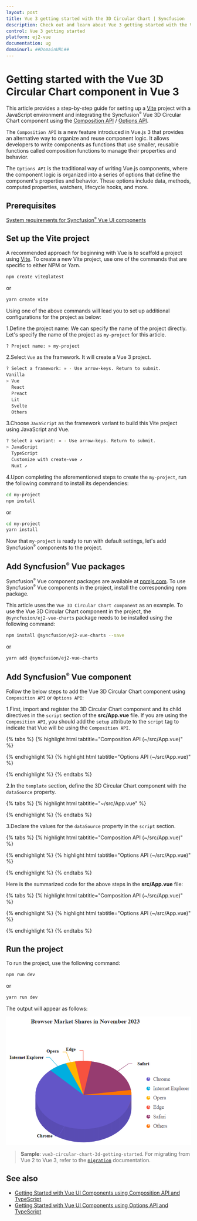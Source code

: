 ```yaml
---
layout: post
title: Vue 3 getting started with the 3D Circular Chart | Syncfusion
description: Check out and learn about Vue 3 getting started with the Vue 3D Circular Chart component of Syncfusion Essential JS 2 and more details.
control: Vue 3 getting started
platform: ej2-vue
documentation: ug
domainurl: ##DomainURL##
---
```


# Getting started with the Vue 3D Circular Chart component in Vue 3

This article provides a step-by-step guide for setting up a [Vite](https://vitejs.dev/) project with a JavaScript environment and integrating the Syncfusion<sup style="font-size:70%">&reg;</sup> Vue 3D Circular Chart component using the [Composition API](https://vuejs.org/guide/introduction.html#composition-api) / [Options API](https://vuejs.org/guide/introduction.html#options-api).

The `Composition API` is a new feature introduced in Vue.js 3 that provides an alternative way to organize and reuse component logic. It allows developers to write components as functions that use smaller, reusable functions called composition functions to manage their properties and behavior.

The `Options API` is the traditional way of writing Vue.js components, where the component logic is organized into a series of options that define the component's properties and behavior. These options include data, methods, computed properties, watchers, lifecycle hooks, and more.

## Prerequisites

[System requirements for Syncfusion<sup style="font-size:70%">&reg;</sup> Vue UI components](https://ej2.syncfusion.com/vue/documentation/system-requirements/)

## Set up the Vite project

A recommended approach for beginning with Vue is to scaffold a project using [Vite](https://vitejs.dev/). To create a new Vite project, use one of the commands that are specific to either NPM or Yarn.

```bash
npm create vite@latest
```

or

```bash
yarn create vite
```

Using one of the above commands will lead you to set up additional configurations for the project as below:

1.Define the project name: We can specify the name of the project directly. Let's specify the name of the project as `my-project` for this article.

```bash
? Project name: » my-project
```

2.Select `Vue` as the framework. It will create a Vue 3 project.

```bash
? Select a framework: » - Use arrow-keys. Return to submit.
Vanilla
> Vue
  React
  Preact
  Lit
  Svelte
  Others
```

3.Choose `JavaScript` as the framework variant to build this Vite project using JavaScript and Vue.

```bash
? Select a variant: » - Use arrow-keys. Return to submit.
> JavaScript
  TypeScript
  Customize with create-vue ↗
  Nuxt ↗
```

4.Upon completing the aforementioned steps to create the `my-project`, run the following command to install its dependencies:

```bash
cd my-project
npm install
```

or

```bash
cd my-project
yarn install
```

Now that `my-project` is ready to run with default settings, let's add Syncfusion<sup style="font-size:70%">&reg;</sup> components to the project.

## Add Syncfusion<sup style="font-size:70%">&reg;</sup> Vue packages

Syncfusion<sup style="font-size:70%">&reg;</sup> Vue component packages are available at [npmjs.com](https://www.npmjs.com/search?q=ej2-vue). To use Syncfusion<sup style="font-size:70%">&reg;</sup> Vue components in the project, install the corresponding npm package.

This article uses the `Vue 3D Circular Chart component` as an example. To use the Vue 3D Circular Chart component in the project, the `@syncfusion/ej2-vue-charts` package needs to be installed using the following command:

```bash
npm install @syncfusion/ej2-vue-charts --save
```

or

```bash
yarn add @syncfusion/ej2-vue-charts
```

## Add Syncfusion<sup style="font-size:70%">&reg;</sup> Vue component

Follow the below steps to add the Vue 3D Circular Chart component using `Composition API` or `Options API`:

1.First, import and register the 3D Circular Chart component and its child directives in the `script` section of the **src/App.vue** file. If you are using the `Composition API`, you should add the `setup` attribute to the `script` tag to indicate that Vue will be using the `Composition API`.

{% tabs %}
{% highlight html tabtitle="Composition API (~/src/App.vue)" %}

<script setup>
import { CircularChart3DComponent as EjsCircularchart3d, CircularChart3DSeriesCollectionDirective as ECircularchart3dSeriesCollection, CircularChart3DSeriesDirective as ECircularchart3dSeries, PieSeries3D, CircularChartDataLabel3D, CircularChartLegend3D } from "@syncfusion/ej2-vue-charts";
</script>

{% endhighlight %}
{% highlight html tabtitle="Options API (~/src/App.vue)" %}

<script>
import { CircularChart3DComponent, CircularChart3DSeriesCollectionDirective, CircularChart3DSeriesDirective, PieSeries3D, CircularChartDataLabel3D, CircularChartLegend3D } from '@syncfusion/ej2-vue-charts';
//Component registration
export default {
  name: 'App',
  components: {
    'ejs-circularchart3d' : CircularChart3DComponent,
    'e-circularchart3d-series-collection' : CircularChart3DSeriesCollectionDirective,
    'e-circularchart3d-series' : CircularChart3DSeriesDirective
  }
}
</script>

{% endhighlight %}
{% endtabs %}

2.In the `template` section, define the 3D Circular Chart component with the `dataSource` property.

{% tabs %}
{% highlight html tabtitle="~/src/App.vue" %}

<template>
    <ejs-circularchart3d id="container" :title='title' :tilt='tilt' :legendSettings='legendSettings'>
        <e-circularchart3d-series-collection>
            <e-circularchart3d-series :dataSource='seriesData' xName='x' yName='y' :dataLabel='dataLabel'> 
            </e-circularchart3d-series>
        </e-circularchart3d-series-collection>
    </ejs-circularchart3d>
</template>

{% endhighlight %}
{% endtabs %}

3.Declare the values for the `dataSource` property in the `script` section.

{% tabs %}
{% highlight html tabtitle="Composition API (~/src/App.vue)" %}

<script setup>
const seriesData = [
    { x: 'Chrome', y: 62.92 },
    { x: 'Internet Explorer', y: 6.12 },
    { x: 'Opera', y: 3.15 },
    { x: 'Edge', y: 5.5 },
    { x: 'Safari', y: 19.97 },
    { x: 'Others', y: 2.34 }
];
</script>

{% endhighlight %}
{% highlight html tabtitle="Options API (~/src/App.vue)" %}

<script>
data() {
  return {
    seriesData: [
        { x: 'Chrome', y: 62.92 },
        { x: 'Internet Explorer', y: 6.12 },
        { x: 'Opera', y: 3.15 },
        { x: 'Edge', y: 5.5 },
        { x: 'Safari', y: 19.97 },
        { x: 'Others', y: 2.34 }
    ]
  };
}
</script>

{% endhighlight %}
{% endtabs %}

Here is the summarized code for the above steps in the **src/App.vue** file:

{% tabs %}
{% highlight html tabtitle="Composition API (~/src/App.vue)" %}

<template>
    <ejs-circularchart3d id="container" :title='title' :tilt='tilt' :legendSettings='legendSettings'>
        <e-circularchart3d-series-collection>
            <e-circularchart3d-series :dataSource='seriesData' xName='x' yName='y' :dataLabel='dataLabel'> 
            </e-circularchart3d-series>
        </e-circularchart3d-series-collection>
    </ejs-circularchart3d>
</template>

<script setup>
import { provide } from 'vue';
import { CircularChart3DComponent as EjsCircularchart3d, CircularChart3DSeriesCollectionDirective as ECircularchart3dSeriesCollection, CircularChart3DSeriesDirective as ECircularchart3dSeries, PieSeries3D, CircularChartDataLabel3D, CircularChartLegend3D } from "@syncfusion/ej2-vue-charts";

const seriesData = [
    { x: 'Chrome', y: 62.92 },
    { x: 'Internet Explorer', y: 6.12 },
    { x: 'Opera', y: 3.15 },
    { x: 'Edge', y: 5.5 },
    { x: 'Safari', y: 19.97 },
    { x: 'Others', y: 2.34 }
];
const title = 'Browser Market Shares in November 2023';
const tilt = -45;
const legendSettings = { visible: true, position: 'Right' };
const dataLabel = {
      visible: true,
      name: 'x',
      position: 'Outside',
      font: {
        fontWeight: '600'
      },
      connectorStyle: { length: '40px' }
};
const circularchart3d = [PieSeries3D, CircularChartDataLabel3D, CircularChartLegend3D];
provide('circularchart3d', circularchart3d);
</script>

{% endhighlight %}
{% highlight html tabtitle="Options API (~/src/App.vue)" %}

<template>
    <ejs-circularchart3d id="container" :title='title' :tilt='tilt' :legendSettings='legendSettings'>
        <e-circularchart3d-series-collection>
            <e-circularchart3d-series :dataSource='seriesData' xName='x' yName='y' :dataLabel='dataLabel'> 
            </e-circularchart3d-series>
        </e-circularchart3d-series-collection>
    </ejs-circularchart3d>
</template>

<script>
import { CircularChart3DComponent, CircularChart3DSeriesCollectionDirective, CircularChart3DSeriesDirective, PieSeries3D, CircularChartDataLabel3D, CircularChartLegend3D } from "@syncfusion/ej2-vue-charts";

export default {
    name: 'App',
    components: {
        'ejs-circularchart3d' : CircularChart3DComponent,
        'e-circularchart3d-series-collection' : CircularChart3DSeriesCollectionDirective,
        'e-circularchart3d-series' : CircularChart3DSeriesDirective
    },
    data() {
        return {
          seriesData: [
              { x: 'Chrome', y: 62.92 },
              { x: 'Internet Explorer', y: 6.12 },
              { x: 'Opera', y: 3.15 },
              { x: 'Edge', y: 5.5 },
              { x: 'Safari', y: 19.97 },
              { x: 'Others', y: 2.34 }
          ],
          title: 'Browser Market Shares in November 2023',
          tilt: -45,
          legendSettings: { visible: true, position: 'Right' },
          dataLabel: {
            visible: true,
            name: 'x',
            position: 'Outside',
            font: {
              fontWeight: '600'
            },
            connectorStyle: { length: '40px' }
          }
        };
    },
    provide: {
        circularchart3d: [ PieSeries3D, CircularChartDataLabel3D, CircularChartLegend3D ]
    },
};
</script>

{% endhighlight %}
{% endtabs %}

## Run the project

To run the project, use the following command:

```bash
npm run dev
```

or

```bash
yarn run dev
```

The output will appear as follows:

![vue3-circular-chart-3d-demo](images/vue3-circular-chart-3d-demo.png)

> **Sample**: `vue3-circular-chart-3d-getting-started`.
For migrating from Vue 2 to Vue 3, refer to the [`migration`](https://ej2.syncfusion.com/vue/documentation/getting-started/vue3-tutorial/#migration-from-vue-2-to-vue-3) documentation.

## See also

* [Getting Started with Vue UI Components using Composition API and TypeScript](../getting-started/vue-3-ts-composition.md)
* [Getting Started with Vue UI Components using Options API and TypeScript](../getting-started/vue-3-ts-options.md)